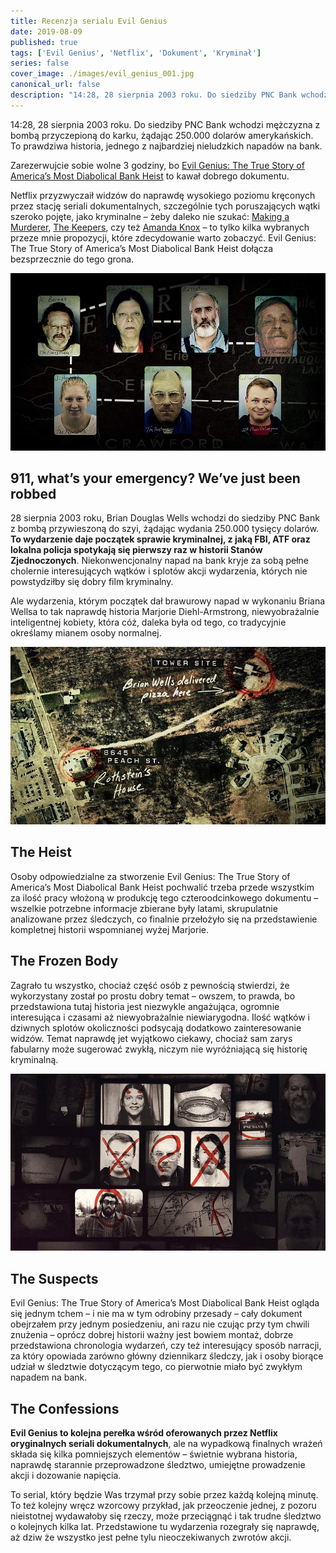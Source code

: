 ```yaml
---
title: Recenzja serialu Evil Genius
date: 2019-08-09
published: true
tags: ['Evil Genius', 'Netflix', 'Dokument', 'Kryminał']
series: false
cover_image: ./images/evil_genius_001.jpg
canonical_url: false
description: "14:28, 28 sierpnia 2003 roku. Do siedziby PNC Bank wchodzi mężczyzna z bombą przyczepioną do karku, żądając 250.000 dolarów amerykańskich. To prawdziwa historia, jednego z najbardziej nieludzkich napadów na bank."
---
```


14:28, 28 sierpnia 2003 roku. Do siedziby PNC Bank wchodzi mężczyzna z bombą przyczepioną do karku, żądając 250.000 dolarów amerykańskich. To prawdziwa historia, jednego z najbardziej nieludzkich napadów na bank.

Zarezerwujcie sobie wolne 3 godziny, bo [Evil Genius: The True Story of America’s Most Diabolical Bank Heist](https://www.imdb.com/title/tt8342862/) to kawał dobrego dokumentu.

Netflix przyzwyczaił widzów do naprawdę wysokiego poziomu kręconych przez stację seriali dokumentalnych, szczególnie tych poruszających wątki szeroko pojęte, jako kryminalne – żeby daleko nie szukać: [Making a Murderer](https://www.imdb.com/title/tt5189670/), [The Keepers](https://www.imdb.com/title/tt6792200/), czy też [Amanda Knox](https://www.imdb.com/title/tt5952332/) – to tylko kilka wybranych przeze mnie propozycji, które zdecydowanie warto zobaczyć. Evil Genius: The True Story of America’s Most Diabolical Bank Heist dołącza bezsprzecznie do tego grona.

![Image](./images/evil_genius_002.jpg)

## 911, what’s your emergency? We’ve just been robbed

28 sierpnia 2003 roku, Brian Douglas Wells wchodzi do siedziby PNC Bank z bombą przywieszoną do szyi, żądając wydania 250.000 tysięcy dolarów. **To wydarzenie daje początek sprawie kryminalnej, z jaką FBI, ATF oraz lokalna policja spotykają się pierwszy raz w historii Stanów Zjednoczonych**. Niekonwencjonalny napad na bank kryje za sobą pełne cholernie interesujących wątków i splotów akcji wydarzenia, których nie powstydziłby się dobry film kryminalny.

Ale wydarzenia, którym początek dał brawurowy napad w wykonaniu Briana Wellsa to tak naprawdę historia Marjorie Diehl-Armstrong, niewyobrażalnie inteligentnej kobiety, która cóż, daleka była od tego, co tradycyjnie określamy mianem osoby normalnej.

![Image](./images/evil_genius_003.jpg)

## The Heist

Osoby odpowiedzialne za stworzenie Evil Genius: The True Story of America’s Most Diabolical Bank Heist pochwalić trzeba przede wszystkim za ilość pracy włożoną w produkcję tego czteroodcinkowego dokumentu – wszelkie potrzebne informacje zbierane były latami, skrupulatnie analizowane przez śledczych, co finalnie przełożyło się na przedstawienie kompletnej historii wspomnianej wyżej Marjorie.

## The Frozen Body

Zagrało tu wszystko, chociaż część osób z pewnością stwierdzi, że wykorzystany został po prostu dobry temat – owszem, to prawda, bo przedstawiona tutaj historia jest niezwykle angażująca, ogromnie interesująca i czasami aż niewyobrażalnie niewiarygodna. Ilość wątków i dziwnych splotów okoliczności podsycają dodatkowo zainteresowanie widzów. Temat naprawdę jet wyjątkowo ciekawy, chociaż sam zarys fabularny może sugerować zwykłą, niczym nie wyróżniającą się historię kryminalną.

![Image](./images/evil_genius_004.jpg)

## The Suspects

Evil Genius: The True Story of America’s Most Diabolical Bank Heist ogląda się jednym tchem – i nie ma w tym odrobiny przesady – cały dokument obejrzałem przy jednym posiedzeniu, ani razu nie czując przy tym chwili znużenia – oprócz dobrej historii ważny jest bowiem montaż, dobrze przedstawiona chronologia wydarzeń, czy też interesujący sposób narracji, za który opowiada zarówno główny dziennikarz śledczy, jak i osoby biorące udział w śledztwie dotyczącym tego, co pierwotnie miało być zwykłym napadem na bank.

## The Confessions

**Evil Genius to kolejna perełka wśród oferowanych przez Netflix oryginalnych seriali dokumentalnych**, ale na wypadkową finalnych wrażeń składa się kilka pomniejszych elementów – świetnie wybrana historia, naprawdę starannie przeprowadzone śledztwo, umiejętne prowadzenie akcji i dozowanie napięcia.

To serial, który będzie Was trzymał przy sobie przez każdą kolejną minutę. To też kolejny wręcz wzorcowy przykład, jak przeoczenie jednej, z pozoru nieistotnej wydawałoby się rzeczy, może przeciągnąć i tak trudne śledztwo o kolejnych kilka lat. Przedstawione tu wydarzenia rozegrały się naprawdę, aż dziw że wszystko jest pełne tylu nieoczekiwanych zwrotów akcji.